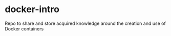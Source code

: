 # docker-intro
Repo to share and store acquired knowledge around the creation and use of Docker containers 
